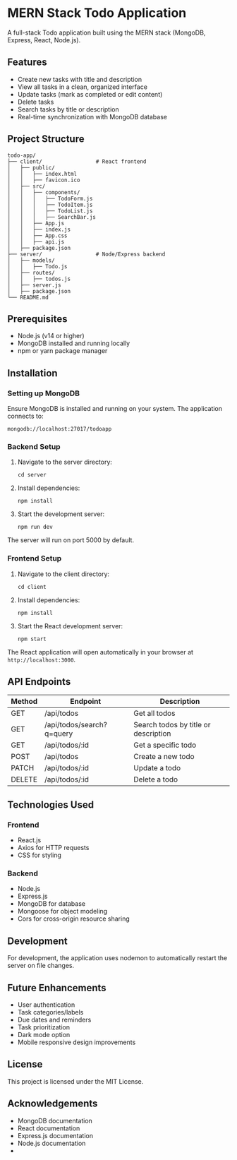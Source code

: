# MERN Stack Todo Application

A full-stack Todo application built using the MERN stack (MongoDB, Express, React, Node.js).

## Features

- Create new tasks with title and description
- View all tasks in a clean, organized interface
- Update tasks (mark as completed or edit content)
- Delete tasks
- Search tasks by title or description
- Real-time synchronization with MongoDB database

## Project Structure

```
todo-app/
├── client/                 # React frontend
│   ├── public/
│   │   ├── index.html
│   │   ├── favicon.ico
│   ├── src/
│   │   ├── components/
│   │   │   ├── TodoForm.js
│   │   │   ├── TodoItem.js
│   │   │   ├── TodoList.js
│   │   │   ├── SearchBar.js
│   │   ├── App.js
│   │   ├── index.js
│   │   ├── App.css
│   │   ├── api.js
│   ├── package.json
├── server/                 # Node/Express backend
│   ├── models/
│   │   ├── Todo.js
│   ├── routes/
│   │   ├── todos.js
│   ├── server.js
│   ├── package.json
└── README.md
```

## Prerequisites

- Node.js (v14 or higher)
- MongoDB installed and running locally
- npm or yarn package manager

## Installation

### Setting up MongoDB

Ensure MongoDB is installed and running on your system. The application connects to:
```
mongodb://localhost:27017/todoapp
```

### Backend Setup

1. Navigate to the server directory:
   ```
   cd server
   ```

2. Install dependencies:
   ```
   npm install
   ```

3. Start the development server:
   ```
   npm run dev
   ```

The server will run on port 5000 by default.

### Frontend Setup

1. Navigate to the client directory:
   ```
   cd client
   ```

2. Install dependencies:
   ```
   npm install
   ```

3. Start the React development server:
   ```
   npm start
   ```

The React application will open automatically in your browser at `http://localhost:3000`.

## API Endpoints

| Method | Endpoint | Description |
|--------|----------|-------------|
| GET | /api/todos | Get all todos |
| GET | /api/todos/search?q=query | Search todos by title or description |
| GET | /api/todos/:id | Get a specific todo |
| POST | /api/todos | Create a new todo |
| PATCH | /api/todos/:id | Update a todo |
| DELETE | /api/todos/:id | Delete a todo |

## Technologies Used

### Frontend
- React.js
- Axios for HTTP requests
- CSS for styling

### Backend
- Node.js
- Express.js
- MongoDB for database
- Mongoose for object modeling
- Cors for cross-origin resource sharing

## Development

For development, the application uses nodemon to automatically restart the server on file changes.

## Future Enhancements

- User authentication
- Task categories/labels
- Due dates and reminders
- Task prioritization
- Dark mode option
- Mobile responsive design improvements

## License

This project is licensed under the MIT License.

## Acknowledgements

- MongoDB documentation
- React documentation
- Express.js documentation
- Node.js documentation
- 
